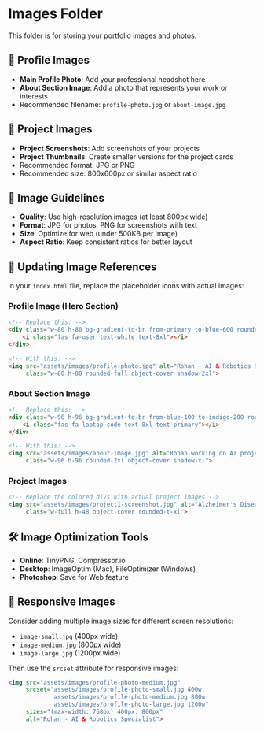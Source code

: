 # Images Folder

This folder is for storing your portfolio images and photos.

## 👤 Profile Images
- **Main Profile Photo**: Add your professional headshot here
- **About Section Image**: Add a photo that represents your work or interests
- Recommended filename: `profile-photo.jpg` or `about-image.jpg`

## 🚀 Project Images
- **Project Screenshots**: Add screenshots of your projects
- **Project Thumbnails**: Create smaller versions for the project cards
- Recommended format: JPG or PNG
- Recommended size: 800x600px or similar aspect ratio

## 🎨 Image Guidelines
- **Quality**: Use high-resolution images (at least 800px wide)
- **Format**: JPG for photos, PNG for screenshots with text
- **Size**: Optimize for web (under 500KB per image)
- **Aspect Ratio**: Keep consistent ratios for better layout

## 🔄 Updating Image References
In your `index.html` file, replace the placeholder icons with actual images:

### Profile Image (Hero Section)
```html
<!-- Replace this: -->
<div class="w-80 h-80 bg-gradient-to-br from-primary to-blue-600 rounded-full flex items-center justify-center">
    <i class="fas fa-user text-white text-8xl"></i>
</div>

<!-- With this: -->
<img src="assets/images/profile-photo.jpg" alt="Rohan - AI & Robotics Specialist" 
     class="w-80 h-80 rounded-full object-cover shadow-2xl">
```

### About Section Image
```html
<!-- Replace this: -->
<div class="w-96 h-96 bg-gradient-to-br from-blue-100 to-indigo-200 rounded-2xl shadow-xl flex items-center justify-center">
    <i class="fas fa-laptop-code text-8xl text-primary"></i>
</div>

<!-- With this: -->
<img src="assets/images/about-image.jpg" alt="Rohan working on AI projects" 
     class="w-96 h-96 rounded-2xl object-cover shadow-xl">
```

### Project Images
```html
<!-- Replace the colored divs with actual project images -->
<img src="assets/images/project1-screenshot.jpg" alt="Alzheimer's Disease Diagnosis Project" 
     class="w-full h-48 object-cover rounded-t-xl">
```

## 🛠️ Image Optimization Tools
- **Online**: TinyPNG, Compressor.io
- **Desktop**: ImageOptim (Mac), FileOptimizer (Windows)
- **Photoshop**: Save for Web feature

## 📱 Responsive Images
Consider adding multiple image sizes for different screen resolutions:
- `image-small.jpg` (400px wide)
- `image-medium.jpg` (800px wide)  
- `image-large.jpg` (1200px wide)

Then use the `srcset` attribute for responsive images:
```html
<img src="assets/images/profile-photo-medium.jpg" 
     srcset="assets/images/profile-photo-small.jpg 400w,
             assets/images/profile-photo-medium.jpg 800w,
             assets/images/profile-photo-large.jpg 1200w"
     sizes="(max-width: 768px) 400px, 800px"
     alt="Rohan - AI & Robotics Specialist">
``` 